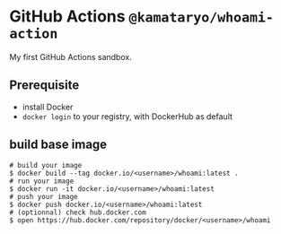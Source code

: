 # GitHub Actions `@kamataryo/whoami-action`

My first GitHub Actions sandbox.

## Prerequisite

- install Docker
- `docker login` to your registry, with DockerHub as default

## build base image

```shell
# build your image
$ docker build --tag docker.io/<username>/whoami:latest .
# run your image
$ docker run -it docker.io/<username>/whoami:latest
# push your image
$ docker push docker.io/<username>/whoami:latest
# (optionnal) check hub.docker.com
$ open https://hub.docker.com/repository/docker/<username>/whoami
```
